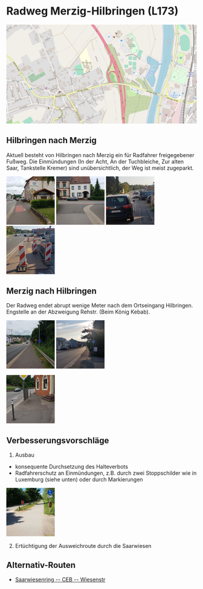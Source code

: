 # Radweg Merzig-Hilbringen (L173)

![Karte](media/map-mzg-hilbringen.png)

## Hilbringen nach Merzig
Aktuell besteht von Hilbringen nach Merzig ein für Radfahrer freigegebener Fußweg.
Die Einmündungen (In der Acht, An der Tuchbleiche, Zur alten Saar, Tankstelle Kremer) sind unübersichtlich,
der Weg ist meist zugeparkt.

<p float="middle">
  <a href="media/hilbringen-in-der-acht-1.jpg"><img alt="Einmündung In der Acht" src="media/thumb-hilbringen-in-der-acht-1.jpg"/></a>
  <a href="media/hilbringen-in-der-acht-2.jpg"><img alt="Einmündung In der Acht" src="media/thumb-hilbringen-in-der-acht-2.jpg"/></a>
  <a href="media/20200919_095756.jpg"><img alt="Zugeparkter Radweg 1" src="media/thumb-20200919_095756.jpg"/></a>
  <a href="media/20200919_113037.jpg"><img alt="Zugeparkter Radweg 2" src="media/thumb-20200919_113037.jpg"/></a>
</p>

## Merzig nach Hilbringen
Der Radweg endet abrupt wenige Meter nach dem Ortseingang Hilbringen.
Engstelle an der Abzweigung Rehstr. (Beim König Kebab).

<p float="middle">
  <a href="media/eingang-hilbringen.jpg"><img alt="Eingang Hilbringen von Merzig" src="media/thumb-eingang-hilbringen.jpg"/></a>
  <a href="media/20200914_181530.jpg"><img alt="Eingang Hilbringen von Merzig" src="media/thumb-20200914_181530.jpg"/></a>
<p/>
<p float="middle">
  <a href="media/koenig-kebab.jpg"><img alt="Engstelle König Kebab" src="media/thumb-koenig-kebab.jpg"/></a>
</p>

## Verbesserungsvorschläge

1. Ausbau
  - konsequente Durchsetzung des Halteverbots
  - Radfahrerschutz an Einmündungen, z.B. durch zwei Stoppschilder wie in Luxemburg (siehe unten) oder durch Markierungen

<p><a href="media/lux-radweg-2.jpg"><img alt="Doppelte Stoppschilder Luxemburg" src="media/thumb-lux-radweg-2.jpg"/></a></p>

2. Ertüchtigung der Ausweichroute durch die Saarwiesen

## Alternativ-Routen

- [Saarwiesenring -- CEB -- Wiesenstr](saarwiesen.md)

